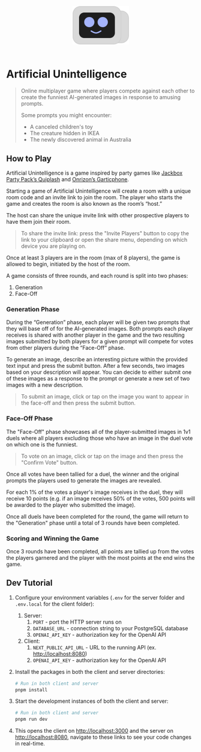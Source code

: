 <div align="center" style="padding-bottom:20px">
  <a href="https://artificial-unintelligence.vercel.app/">
    <img src="./client/src/images/friend.svg" width="150" height="auto" alt="Friend from Artificial Unintelligence"/>
  </a>
</div>

<!-- ![Friend from Artificial Unintelligence!](./client/src/images/friend.svg "Friend from Artificial Unintelligence") -->

# Artificial Unintelligence

> Online multiplayer game where players compete against each other to create the funniest AI-generated images in response to amusing prompts.
>
> Some prompts you might encounter:
>
> - A canceled children's toy
> - The creature hidden in IKEA
> - The newly discovered animal in Australia

## How to Play

Artificial Unintelligence is a game inspired by party games like [Jackbox Party Pack’s Quiplash](https://www.jackboxgames.com/quiplash/) and [Onrizon’s Garticphone](https://garticphone.com/).

Starting a game of Artificial Unintelligence will create a room with a unique room code and an invite link to join the room. The player who starts the game and creates the room is also known as the room’s “host.”

The host can share the unique invite link with other prospective players to have them join their room.

> To share the invite link: press the "Invite Players" button to copy the link to your clipboard or open the share menu, depending on which device you are playing on.

Once at least 3 players are in the room (max of 8 players), the game is allowed to begin, initiated by the host of the room.

A game consists of three rounds, and each round is split into two phases:

1. Generation
2. Face-Off

### Generation Phase

During the “Generation” phase, each player will be given two prompts that they will base off of for the AI-generated images. Both prompts each player receives is shared with another player in the game and the two resulting images submitted by both players for a given prompt will compete for votes from other players during the “Face-Off” phase.

To generate an image, describe an interesting picture within the provided text input and press the submit button. After a few seconds, two images based on your description will appear. You can decide to either submit one of these images as a response to the prompt or generate a new set of two images with a new description.

> To submit an image, click or tap on the image you want to appear in the face-off and then press the submit button.

### Face-Off Phase

The "Face-Off" phase showcases all of the player-submitted images in 1v1 duels where all players excluding those who have an image in the duel vote on which one is the funniest.

> To vote on an image, click or tap on the image and then press the "Confirm Vote" button.

Once all votes have been tallied for a duel, the winner and the original prompts the players used to generate the images are revealed.

For each 1% of the votes a player's image receives in the duel, they will receive 10 points (e.g. if an image receives 50% of the votes, 500 points will be awarded to the player who submitted the image).

Once all duels have been completed for the round, the game will return to the "Generation" phase until a total of 3 rounds have been completed.

### Scoring and Winning the Game

Once 3 rounds have been completed, all points are tallied up from the votes the players garnered and the player with the most points at the end wins the game.

## Dev Tutorial

1. Configure your environment variables (`.env` for the server folder and `.env.local` for the client folder):

   1. Server:
      1. `PORT` - port the HTTP server runs on
      2. `DATABASE_URL` - connection string to your PostgreSQL database
      3. `OPENAI_API_KEY` - authorization key for the OpenAI API
   1. Client:
      1. `NEXT_PUBLIC_API_URL` - URL to the running API (ex. <http://localhost:8080>)
      2. `OPENAI_API_KEY` - authorization key for the OpenAI API

2. Install the packages in both the client and server directories:

   ```bash
   # Run in both client and server
   pnpm install
   ```

3. Start the development instances of both the client and server:

   ```bash
   # Run in both client and server
   pnpm run dev
   ```

4. This opens the client on <http://localhost:3000> and the server on <http://localhost:8080>, navigate to these links to see your code changes in real-time.
